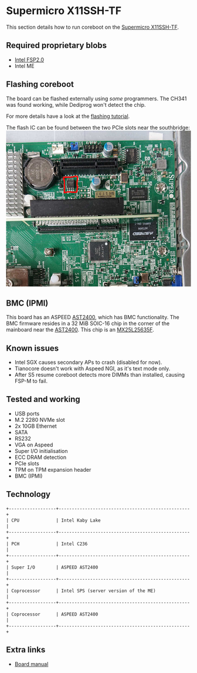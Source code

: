 # Supermicro X11SSH-TF

This section details how to run coreboot on the [Supermicro X11SSH-TF].

## Required proprietary blobs

* [Intel FSP2.0]
* Intel ME

## Flashing coreboot

The board can be flashed externally using *some* programmers.
The CH341 was found working, while Dediprog won't detect the chip.

For more details have a look at the [flashing tutorial].

The flash IC can be found between the two PCIe slots near the southbridge:
![](x11ssh_flash.jpg)

## BMC (IPMI)

This board has an ASPEED [AST2400], which has BMC functionality. The
BMC firmware resides in a 32 MiB SOIC-16 chip in the corner of the
mainboard near the [AST2400]. This chip is an [MX25L25635F].

## Known issues

- Intel SGX causes secondary APs to crash (disabled for now).
- Tianocore doesn't work with Aspeed NGI, as it's text mode only.
- After S5 resume coreboot detects more DIMMs than installed, causing FSP-M
  to fail.

## Tested and working

- USB ports
- M.2 2280 NVMe slot
- 2x 10GB Ethernet
- SATA
- RS232
- VGA on Aspeed
- Super I/O initialisation
- ECC DRAM detection
- PCIe slots
- TPM on TPM expansion header
- BMC (IPMI)

## Technology

```eval_rst
+------------------+--------------------------------------------------+
| CPU              | Intel Kaby Lake                                  |
+------------------+--------------------------------------------------+
| PCH              | Intel C236                                       |
+------------------+--------------------------------------------------+
| Super I/O        | ASPEED AST2400                                   |
+------------------+--------------------------------------------------+
| Coprocessor      | Intel SPS (server version of the ME)             |
+------------------+--------------------------------------------------+
| Coprocessor      | ASPEED AST2400                                   |
+------------------+--------------------------------------------------+
```

## Extra links

- [Board manual]

[AST2400]: https://www.aspeedtech.com/products.php?fPath=20&rId=376
[Board manual]: https://www.supermicro.com/manuals/motherboard/C236/MNL-1783.pdf
[flashrom]: https://flashrom.org/Flashrom
[MX25L25635F]: https://media.digikey.com/pdf/Data%20Sheets/Macronix/MX25L25635F.pdf
[N25Q128A]: https://www.micron.com/~/media/Documents/Products/Data%20Sheet/NOR%20Flash/Serial%20NOR/N25Q/n25q_128mb_3v_65nm.pdf
[flashing tutorial]: ../../flash_tutorial/ext_power.md
[Intel FSP2.0]: ../../soc/intel/fsp/index.md
[Supermicro X11SSH-TF]: https://www.supermicro.com/en/products/motherboard/X11SSH-TF
